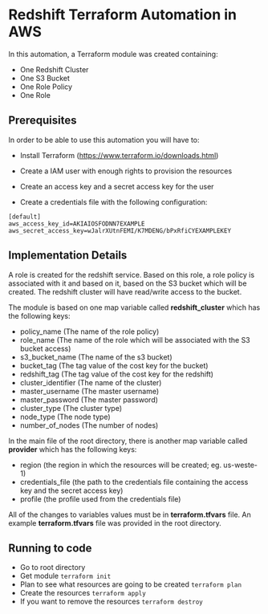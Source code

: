 # Redshift Terraform Automation in AWS

In this automation, a Terraform module was created containing:
- One Redshift Cluster
- One S3 Bucket
- One Role Policy 
- One Role

## Prerequisites

In order to be able to use this automation you will have to:
- Install Terraform (https://www.terraform.io/downloads.html)

- Create a IAM user with enough rights to provision the resources

- Create an access key and a secret access key for the user

- Create a credentials file with the following configuration:

```
[default]
aws_access_key_id=AKIAIOSFODNN7EXAMPLE
aws_secret_access_key=wJalrXUtnFEMI/K7MDENG/bPxRfiCYEXAMPLEKEY
```

## Implementation Details
A role is created for the redshift service. Based on this role, a role policy is associated with it and based on it, based on the S3 bucket which will be created. The redshift cluster will have read/write access to the bucket.

The module is based on one map variable called **redshift_cluster** which has the following keys:
- policy_name (The name of the role policy)
- role_name (The name of the role which will be associated with the S3 bucket access)
- s3_bucket_name (The name of the s3 bucket)
- bucket_tag (The tag value of the cost key for the bucket)
- redshift_tag (The tag value of the cost key for the redshift)
- cluster_identifier (The name of the cluster)
- master_username (The master username)
- master_password (The master password)
- cluster_type (The cluster type)
- node_type (The node type)
- number_of_nodes (The number of nodes)

In the main file of the root directory, there is another map variable called **provider** which has the following keys:
- region (the region in which the resources will be created; eg. us-weste-1)
- credentials_file (the path to the credentials file containing the access key and the secret access key)
- profile (the profile used from the credentials file)

All of the changes to variables values must be in **terraform.tfvars** file.
An example **terraform.tfvars** file was provided in the root directory.

## Running to code
- Go to root directory
- Get module
  `terraform init`
- Plan to see what resources are going to be created
   `terraform plan`
- Create the resources
   `terraform apply`
- If you want to remove the resources
   `terraform destroy`